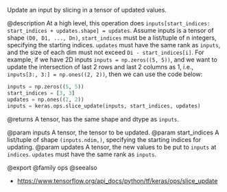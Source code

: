 Update an input by slicing in a tensor of updated values.

@description
At a high level, this operation does
`inputs[start_indices: start_indices + updates.shape] = updates`.
Assume inputs is a tensor of shape `(D0, D1, ..., Dn)`,
`start_indices` must be a list/tuple of n integers, specifying the starting
indices. `updates` must have the same rank as `inputs`, and the size of each
dim must not exceed `Di - start_indices[i]`. For example, if we have 2D
inputs `inputs = np.zeros((5, 5))`, and we want to update the intersection
of last 2 rows and last 2 columns as 1, i.e.,
`inputs[3:, 3:] = np.ones((2, 2))`, then we can use the code below:

```python
inputs = np.zeros((5, 5))
start_indices = [3, 3]
updates = np.ones((2, 2))
inputs = keras.ops.slice_update(inputs, start_indices, updates)
```

@returns
    A tensor, has the same shape and dtype as `inputs`.

@param inputs A tensor, the tensor to be updated.
@param start_indices A list/tuple of shape `(inputs.ndim,)`, specifying
    the starting indices for updating.
@param updates A tensor, the new values to be put to `inputs` at `indices`.
    `updates` must have the same rank as `inputs`.

@export
@family ops
@seealso
+ <https://www.tensorflow.org/api_docs/python/tf/keras/ops/slice_update>
